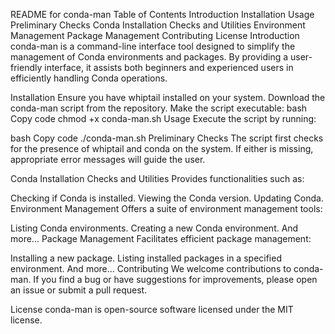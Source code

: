 README for conda-man
Table of Contents
Introduction
Installation
Usage
Preliminary Checks
Conda Installation Checks and Utilities
Environment Management
Package Management
Contributing
License
Introduction
conda-man is a command-line interface tool designed to simplify the management of Conda environments and packages. By providing a user-friendly interface, it assists both beginners and experienced users in efficiently handling Conda operations.

Installation
Ensure you have whiptail installed on your system.
Download the conda-man script from the repository.
Make the script executable:
bash
Copy code
chmod +x conda-man.sh
Usage
Execute the script by running:

bash
Copy code
./conda-man.sh
Preliminary Checks
The script first checks for the presence of whiptail and conda on the system. If either is missing, appropriate error messages will guide the user.

Conda Installation Checks and Utilities
Provides functionalities such as:

Checking if Conda is installed.
Viewing the Conda version.
Updating Conda.
Environment Management
Offers a suite of environment management tools:

Listing Conda environments.
Creating a new Conda environment.
And more...
Package Management
Facilitates efficient package management:

Installing a new package.
Listing installed packages in a specified environment.
And more...
Contributing
We welcome contributions to conda-man. If you find a bug or have suggestions for improvements, please open an issue or submit a pull request.

License
conda-man is open-source software licensed under the MIT license.